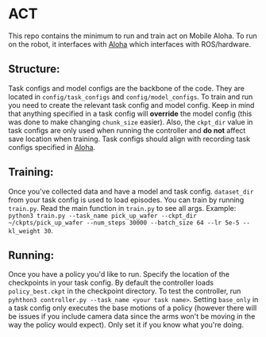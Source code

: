 # ACT

This repo contains the minimum to run and train act on Mobile Aloha. To run on the robot, it interfaces with [Aloha](https://github.com/AntonioLAvila/aloha) which interfaces with ROS/hardware.

## Structure:

Task configs and model configs are the backbone of the code. They are located in `config/task_configs` and `config/model_configs`. To train and run you need to create the relevant task config and model config. Keep in mind that anything specified in a task config will **override** the model config (this was done to make changing `chunk_size` easier). Also, the `ckpt_dir` value in task configs are only used when running the controller and **do not** affect save location when training. Task configs should align with recording task configs specified in [Aloha](https://github.com/AntonioLAvila/aloha).

## Training:

Once you've collected data and have a model and task config. `dataset_dir` from your task config is used to load episodes. You can train by running `train.py`. Read the main function in `train.py` to see all args. Example: `python3 train.py --task_name pick_up_wafer --ckpt_dir ~/ckpts/pick_up_wafer --num_steps 30000 --batch_size 64 --lr 5e-5 --kl_weight 30`.

## Running:

Once you have a policy you'd like to run. Specify the location of the checkpoints in your task config. By default the controller loads `policy_best.ckpt` in the checkpoint directory. To test the controller, run `pyhthon3 controller.py --task_name <your task name>`. Setting `base_only` in a task config only executes the base motions of a policy (however there will be issues if you include camera data since the arms won't be moving in the way the policy would expect). Only set it if you know what you're doing.
